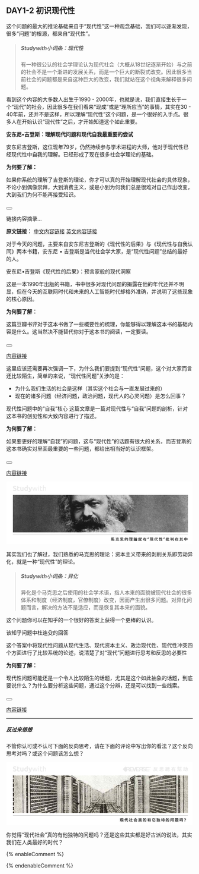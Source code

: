 ## **DAY1-2 初识现代性**

这个问题的最大的推论基础来自于“现代性”这一种观念基础，我们可以逐渐发现，很多“问题”的根源，都来自“现代性”。

> ##### Studywith小词条：现代性
> 有一种很公认的社会学理论认为现代社会（大概从18世纪逐渐开始）与之前的社会不是一个渐进的发展关系，而是一个巨大的断裂式改变。因此很多当前社会的问题都是来自这种巨大的改变，我们就站在这个视角来解释很多问题。

看到这个内容的大多数人出生于1990 - 2000年，也就是说，我们直接生长于一个“现代”的社会，因此很多在我们看来“现成”或是“理所应当”的事情，其实在30 - 40年前，还并不是这样，所以理解“现代性”这个问题，是一个很好的入手点。很多人在开始认识“现代性”之后，才开始知道这个如此重要。

<!--sec data-title="Studywith知识链接" data-id="section0" data-show=true ces-->

**安东尼•吉登斯：理解现代问题和现代自我最重要的尝试**

安东尼吉登斯，这位现年79岁，仍然持续参与学术进程的大师，他对于现代性已经现代性中自我的理解。已经形成了现在很多社会学理论的基础。

**为何要了解：**

如果你系统的理解了吉登斯的理论，你才可以真的开始理解现代社会的具体现象，不论小到偶像崇拜，大到消费主义，或是小到为何我们总是很难对自己作出改变，大到我们为何不能再接受知识。

<button class="section" target="section1" show="展开具体内容" hide="收起具体内容" ></button>

<!--endsec-->

<!--sec data-title="安东尼·吉登斯及其社会学理论简介" aria-expanded="false" data-id="section1" data-show=false ces-->

链接内容摘录...

**原文链接：**
[中文内容链接](http://shehuixue.h.baike.com/article-118454.html) [英文内容链接](https://en.wikipedia.org/wiki/Anthony_Giddens)

<!--endsec-->

对于今天的问题，主要来自安东尼吉登斯的《现代性的后果》与《现代性与自我认同》两本书籍，安东尼 • 吉登斯是当代社会学大家，是“现代性问题”总结的最好的人。

<!--sec data-title="Studywith知识链接" data-id="section0" data-show=true ces-->

安东尼•吉登斯《现代性的后果》：预言家般的现代洞察

这是一本1990年出版的书籍，书中很多对现代问题的揭露在他的年代还并不明显，但在今天的互联网时代和未来的人工智能时代却格外准确，并说明了这些现象的核心原因。

**为何要了解：**

这篇豆瓣书评对于这本书做了一些概要性的梳理，你能够得以理解这本书的基础内容是什么。这当然决不能替代你对于这本书的阅读，一定要读。

<button class="section" target="section2" show="展开具体内容" hide="收起具体内容" ></button>

<!--endsec-->

<!--sec data-title="链接主题" aria-expanded="false" data-id="section2" data-show=false ces-->

[内容链接](https://book.douban.com/review/4949439/)

<!--endsec-->

这里应该还需要再次强调一下，为什么我们要提到“现代性”问题，这个对大家而言还比较陌生，简单的来说，“现代性问题”关涉的是：

* 为什么我们生活的社会是这样（其实这个社会与一直发展过来的）
* 现在的诸多问题（经济问题，政治问题，现代人的心灵问题）是怎么回事？

<!--sec data-title="Studywith知识链接" data-id="section0" data-show=true ces-->

现代性问题中的“自我”核心
这篇文章是一篇对现代性与“自我”问题的剖析，针对这本书的创见性和大致内容进行了描述。

**为何要了解：**

如果要更好的理解“自我”的问题，这与“现代性”的话题有很大的关系，而吉登斯的这本书确实对里面最重要的一些问题，都给出相当好的认识框架。

<button class="section" target="section3" show="展开具体内容" hide="收起具体内容" ></button>

<!--endsec-->

<!--sec data-title="链接主题" aria-expanded="false" data-id="section3" data-show=false ces-->

[内容链接](http://blog.sina.com.cn/s/blog_4b4af0070102uzg9.html)

<!--endsec-->

![](/assets/5.jpg)

其实我们也了解过，我们熟悉的马克思的理论：资本主义带来的剥削关系即劳动异化，就是一种“现代性”的理论。

> ##### Studywith小词条：异化
>异化是个马克思之后使用的社会学术语，指人本来的面貌被现代社会的很多体系和制度（经济制度，官僚制度）改变，因而产生出很多问题。对异化问题而言，解决的方法不是适应，而是恢复其本来的面貌。

这个问题你可以在知乎的一个很好的答案上获得一个更棒的认识。

<!--sec data-title="Studywith知识链接" data-id="section0" data-show=true ces-->

该知乎问题中杜连殳的回答

这个答案中将现代性问题从现代生活、现代资本主义、政治现代性、现代性冲突四个方面进行了比较系统的论述，说清楚了对“现代”问题进行思考和反思的必要性

**为何要了解：**

现代性问题可能还是一个令人比较陌生的话题，尤其是这个如此抽象的话题，到底要说什么？为什么要分析这些问题，通过这个分辨，还是可以找到一些线索。

<button class="section" target="section2" show="展开具体内容" hide="收起具体内容" ></button>

<!--endsec-->

<!--sec data-title="链接主题" aria-expanded="false" data-id="section2" data-show=false ces-->

[内容链接](https://www.zhihu.com/question/24418080)
<!--endsec-->

---

##### 反过来想想

不管你认可或不认可下面的反向思考，请在下面的评论中写出你的看法？这个反向思考对吗？或这个问题该怎么想？

![](/assets/28.jpg)

你觉得“现代社会”真的有他独特的问题吗？还是这些其实都是好古派的说法，其实我们在人类最好的时代？

{% enableComment %}

{% endenableComment %}

